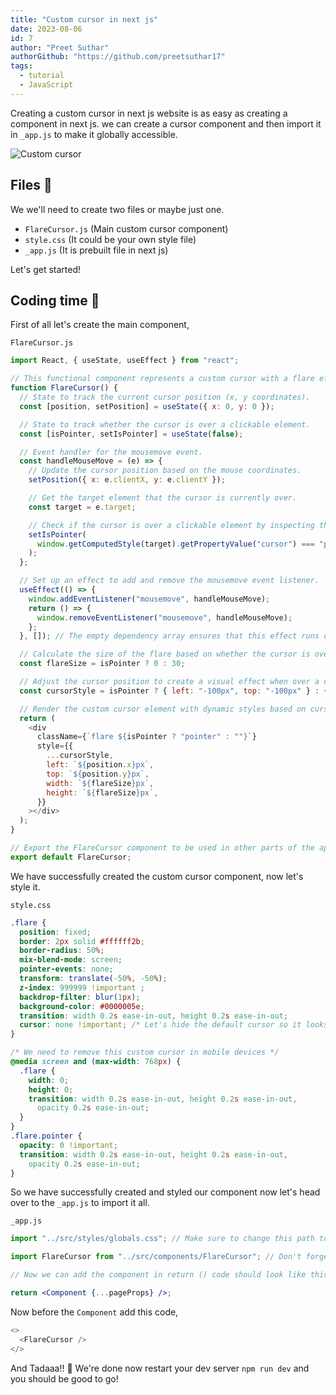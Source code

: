 ```yaml
---
title: "Custom cursor in next js"
date: 2023-08-06
id: 7
author: "Preet Suthar"
authorGithub: "https://github.com/preetsuthar17"
tags:
  - tutorial
  - JavaScript
---
```


Creating a custom cursor in next js website is as easy as creating a component in next js. we can create a cursor component and then import it in `_app.js` to make it globally accessible.

![Custom cursor](https://dev-to-uploads.s3.amazonaws.com/uploads/articles/kcoaw3ccq6yz2byynvbk.png)

## Files 📂

We we'll need to create two files or maybe just one.

- `FlareCursor.js` (Main custom cursor component)
- `style.css` (It could be your own style file)
- `_app.js` (It is prebuilt file in next js)

Let's get started!

## Coding time 🚀

First of all let's create the main component,

`FlareCursor.js`

```js
import React, { useState, useEffect } from "react";

// This functional component represents a custom cursor with a flare effect.
function FlareCursor() {
  // State to track the current cursor position (x, y coordinates).
  const [position, setPosition] = useState({ x: 0, y: 0 });

  // State to track whether the cursor is over a clickable element.
  const [isPointer, setIsPointer] = useState(false);

  // Event handler for the mousemove event.
  const handleMouseMove = (e) => {
    // Update the cursor position based on the mouse coordinates.
    setPosition({ x: e.clientX, y: e.clientY });

    // Get the target element that the cursor is currently over.
    const target = e.target;

    // Check if the cursor is over a clickable element by inspecting the cursor style.
    setIsPointer(
      window.getComputedStyle(target).getPropertyValue("cursor") === "pointer"
    );
  };

  // Set up an effect to add and remove the mousemove event listener.
  useEffect(() => {
    window.addEventListener("mousemove", handleMouseMove);
    return () => {
      window.removeEventListener("mousemove", handleMouseMove);
    };
  }, []); // The empty dependency array ensures that this effect runs only once on mount.

  // Calculate the size of the flare based on whether the cursor is over a clickable element.
  const flareSize = isPointer ? 0 : 30;

  // Adjust the cursor position to create a visual effect when over a clickable element.
  const cursorStyle = isPointer ? { left: "-100px", top: "-100px" } : {};

  // Render the custom cursor element with dynamic styles based on cursor state.
  return (
    <div
      className={`flare ${isPointer ? "pointer" : ""}`}
      style={{
        ...cursorStyle,
        left: `${position.x}px`,
        top: `${position.y}px`,
        width: `${flareSize}px`,
        height: `${flareSize}px`,
      }}
    ></div>
  );
}

// Export the FlareCursor component to be used in other parts of the application.
export default FlareCursor;
```

We have successfully created the custom cursor component, now let's style it.

`style.css`

```css
.flare {
  position: fixed;
  border: 2px solid #ffffff2b;
  border-radius: 50%;
  mix-blend-mode: screen;
  pointer-events: none;
  transform: translate(-50%, -50%);
  z-index: 999999 !important ;
  backdrop-filter: blur(1px);
  background-color: #0000005e;
  transition: width 0.2s ease-in-out, height 0.2s ease-in-out;
  cursor: none !important; /* Let's hide the default cursor so it looks way better */
}

/* We need to remove this custom cursor in mobile devices */
@media screen and (max-width: 768px) {
  .flare {
    width: 0;
    height: 0;
    transition: width 0.2s ease-in-out, height 0.2s ease-in-out,
      opacity 0.2s ease-in-out;
  }
}
.flare.pointer {
  opacity: 0 !important;
  transition: width 0.2s ease-in-out, height 0.2s ease-in-out,
    opacity 0.2s ease-in-out;
}
```

So we have successfully created and styled our component now let's head over to the `_app.js` to import it all.

`_app.js`

```jsx
import "../src/styles/globals.css"; // Make sure to change this path to your own css file path.

import FlareCursor from "../src/components/FlareCursor"; // Don't forget to update this path to your own component file.

// Now we can add the component in return () code should look like this.

return <Component {...pageProps} />;
```

Now before the `Component` add this code,

```js
<>
  <FlareCursor />
</>
```

And Tadaaa!! 🎉 We're done now restart your dev server `npm run dev` and you should be good to go!
